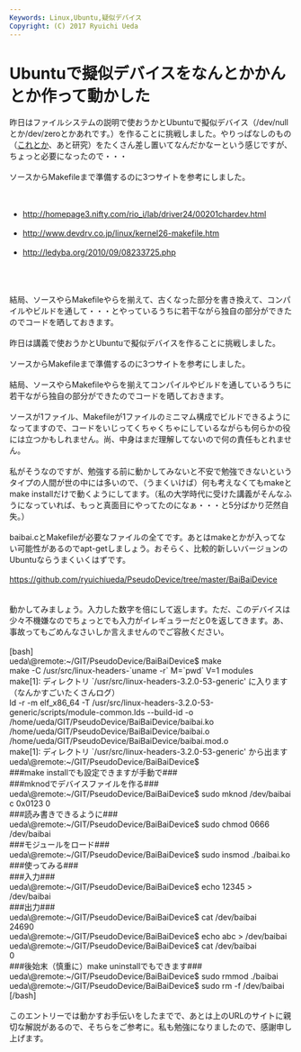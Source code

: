 ```yaml
---
Keywords: Linux,Ubuntu,疑似デバイス
Copyright: (C) 2017 Ryuichi Ueda
---
```


# Ubuntuで擬似デバイスをなんとかかんとか作って動かした
<!--:ja-->昨日はファイルシステムの説明で使おうかとUbuntuで擬似デバイス（/dev/nullとか/dev/zeroとかあれです。）を作ることに挑戦しました。やりっぱなしのもの（<a href="http://blog.ueda.asia/?p=2133" title="グルー言語を作る作業を少し進めた" target="_blank">これとか</a>、あと研究）をたくさん差し置いてなんだかなーという感じですが、ちょっと必要になったので・・・<br />
<br />
ソースからMakefileまで準備するのに3つサイトを参考にしました。<br />
<br />
<ul><br />
 <li><a href="http://homepage3.nifty.com/rio_i/lab/driver24/00201chardev.html" target="_blank">http://homepage3.nifty.com/rio_i/lab/driver24/00201chardev.html</a></li><br />
 <li><a href="http://www.devdrv.co.jp/linux/kernel26-makefile.htm" target="_blank">http://www.devdrv.co.jp/linux/kernel26-makefile.htm</a></li><br />
 <li><a href="http://ledyba.org/2010/09/08233725.php" target="_blank">http://ledyba.org/2010/09/08233725.php</a></li><br />
</ul><br />
<br />
結局、ソースやらMakefileやらを揃えて、古くなった部分を書き換えて、コンパイルやビルドを通して・・・とやっているうちに若干ながら独自の部分ができたのでコードを晒しておきます。<br />
<br />
<!--:--><!--:en-->昨日は講義で使おうかとUbuntuで擬似デバイスを作ることに挑戦しました。<br />
<br />
ソースからMakefileまで準備するのに3つサイトを参考にしました。<br />
<br />
結局、ソースやらMakefileやらを揃えてコンパイルやビルドを通しているうちに若干ながら独自の部分ができたのでコードを晒しておきます。<br />
<br />
ソースが1ファイル、Makefileが1ファイルのミニマム構成でビルドできるようになってますので、コードをいじってくちゃくちゃにしているながらも何らかの役には立つかもしれません。尚、中身はまだ理解してないので何の責任もとれません。<!--:--><!--more--><!--:ja--><br />
<br />
私がそうなのですが、勉強する前に動かしてみないと不安で勉強できないというタイプの人間が世の中には多いので、（うまくいけば）何も考えなくてもmakeとmake installだけで動くようにしてます。（私の大学時代に受けた講義がそんなふうになっていれば、もっと真面目にやってたのになぁ・・・と5分ばかり茫然自失。）<br />
<br />
baibai.cとMakefileが必要なファイルの全てです。あとはmakeとかが入ってない可能性があるのでapt-getしましょう。おそらく、比較的新しいバージョンのUbuntuならうまくいくはずです。<br />
<br />
<a href="https://github.com/ryuichiueda/PseudoDevice/tree/master/BaiBaiDevice" target="_blank">https://github.com/ryuichiueda/PseudoDevice/tree/master/BaiBaiDevice</a><br />
<br />
<br />
動かしてみましょう。入力した数字を倍にして返します。ただ、このデバイスは少々不機嫌なのでちょっとでも入力がイレギュラーだと0を返してきます。あ、事故ってもごめんなさいしか言えませんのでご容赦ください。<br />
<br />
[bash]<br />
ueda\@remote:~/GIT/PseudoDevice/BaiBaiDevice$ make<br />
make -C /usr/src/linux-headers-`uname -r` M=`pwd` V=1 modules<br />
make[1]: ディレクトリ `/usr/src/linux-headers-3.2.0-53-generic' に入ります<br />
（なんかすごいたくさんログ）<br />
 ld -r -m elf_x86_64 -T /usr/src/linux-headers-3.2.0-53-generic/scripts/module-common.lds --build-id -o /home/ueda/GIT/PseudoDevice/BaiBaiDevice/baibai.ko /home/ueda/GIT/PseudoDevice/BaiBaiDevice/baibai.o /home/ueda/GIT/PseudoDevice/BaiBaiDevice/baibai.mod.o<br />
make[1]: ディレクトリ `/usr/src/linux-headers-3.2.0-53-generic' から出ます<br />
ueda\@remote:~/GIT/PseudoDevice/BaiBaiDevice$ <br />
###make installでも設定できますが手動で###<br />
###mknodでデバイスファイルを作る###<br />
ueda\@remote:~/GIT/PseudoDevice/BaiBaiDevice$ sudo mknod /dev/baibai c 0x0123 0<br />
###読み書きできるように###<br />
ueda\@remote:~/GIT/PseudoDevice/BaiBaiDevice$ sudo chmod 0666 /dev/baibai<br />
###モジュールをロード###<br />
ueda\@remote:~/GIT/PseudoDevice/BaiBaiDevice$ sudo insmod ./baibai.ko<br />
###使ってみる###<br />
###入力###<br />
ueda\@remote:~/GIT/PseudoDevice/BaiBaiDevice$ echo 12345 &gt; /dev/baibai <br />
###出力###<br />
ueda\@remote:~/GIT/PseudoDevice/BaiBaiDevice$ cat /dev/baibai <br />
24690<br />
ueda\@remote:~/GIT/PseudoDevice/BaiBaiDevice$ echo abc &gt; /dev/baibai <br />
ueda\@remote:~/GIT/PseudoDevice/BaiBaiDevice$ cat /dev/baibai <br />
0<br />
###後始末（慎重に）make uninstallでもできます###<br />
ueda\@remote:~/GIT/PseudoDevice/BaiBaiDevice$ sudo rmmod ./baibai<br />
ueda\@remote:~/GIT/PseudoDevice/BaiBaiDevice$ sudo rm -f /dev/baibai<br />
[/bash]<br />
<br />
このエントリーでは動かすお手伝いをしたまでで、あとは上のURLのサイトに親切な解説があるので、そちらをご参考に。私も勉強になりましたので、感謝申し上げます。<!--:-->
